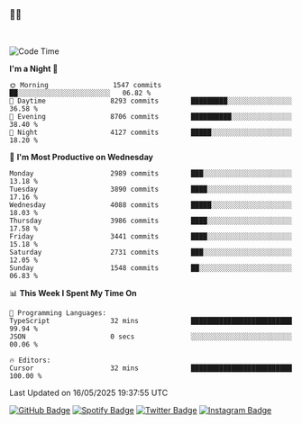 ### 🤙🍺

<!-- <a href="https://github-readme-stats.vercel.app/api?username=hzak2xx&count_private=true&show_icons=true&theme=dracula">
  <img align="center" src="https://github-readme-stats.vercel.app/api?username=hzak2xx&count_private=true&show_icons=true&theme=dracula" />
</a>
</br> -->
</br>

<!--START_SECTION:waka-->
![Code Time](http://img.shields.io/badge/Code%20Time-4%2C209%20hrs%2040%20mins-blue)

**I'm a Night 🦉** 

```text
🌞 Morning                1547 commits        ██░░░░░░░░░░░░░░░░░░░░░░░   06.82 % 
🌆 Daytime                8293 commits        █████████░░░░░░░░░░░░░░░░   36.58 % 
🌃 Evening                8706 commits        ██████████░░░░░░░░░░░░░░░   38.40 % 
🌙 Night                  4127 commits        █████░░░░░░░░░░░░░░░░░░░░   18.20 % 
```
📅 **I'm Most Productive on Wednesday** 

```text
Monday                   2989 commits        ███░░░░░░░░░░░░░░░░░░░░░░   13.18 % 
Tuesday                  3890 commits        ████░░░░░░░░░░░░░░░░░░░░░   17.16 % 
Wednesday                4088 commits        █████░░░░░░░░░░░░░░░░░░░░   18.03 % 
Thursday                 3986 commits        ████░░░░░░░░░░░░░░░░░░░░░   17.58 % 
Friday                   3441 commits        ████░░░░░░░░░░░░░░░░░░░░░   15.18 % 
Saturday                 2731 commits        ███░░░░░░░░░░░░░░░░░░░░░░   12.05 % 
Sunday                   1548 commits        ██░░░░░░░░░░░░░░░░░░░░░░░   06.83 % 
```


📊 **This Week I Spent My Time On** 

```text
💬 Programming Languages: 
TypeScript               32 mins             █████████████████████████   99.94 % 
JSON                     0 secs              ░░░░░░░░░░░░░░░░░░░░░░░░░   00.06 % 

🔥 Editors: 
Cursor                   32 mins             █████████████████████████   100.00 % 
```


 Last Updated on 16/05/2025 19:37:55 UTC
<!--END_SECTION:waka-->

[![GitHub Badge](https://img.shields.io/badge/GitHub-100000?style=for-the-badge&logo=github&logoColor=white)](https://github.com/hzak2xx)
[![Spotify Badge](https://img.shields.io/badge/Spotify-1ED760?&style=for-the-badge&logo=spotify&logoColor=white)](https://open.spotify.com/user/uf90s6sbbh75a1mt44clkhkvf)
[![Twitter Badge](https://img.shields.io/badge/Twitter-1DA1F2?style=for-the-badge&logo=twitter&logoColor=white)](https://twitter.com/hzak2xx)
[![Instagram Badge](https://img.shields.io/badge/Instagram-E4405F?style=for-the-badge&logo=instagram&logoColor=white)](https://www.instagram.com/hzak2xx/)
